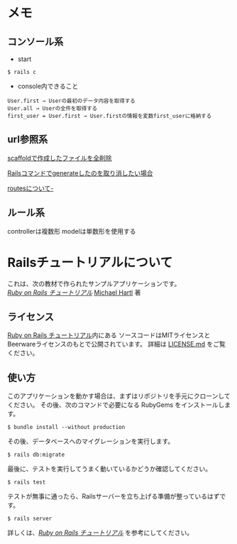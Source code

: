 # メモ

## コンソール系
- start
```
$ rails c
```

- console内できること
```
User.first → Userの最初のデータ内容を取得する
User.all → Userの全件を取得する
first_user = User.first → User.firstの情報を変数first_userに格納する
```

## url参照系

[scaffoldで作成したファイルを全削除](https://tamamemo.hatenablog.com/entry/20120113/1326435969)

[Railsコマンドでgenerateしたのを取り消したい場合](https://shinodogg.com/?p=3341)

[routesについて-](https://railsguides.jp/routing.html)

## ルール系

controllerは複数形
modelは単数形を使用する

# Railsチュートリアルについて

これは、次の教材で作られたサンプルアプリケーションです。   
[*Ruby on Rails チュートリアル*](https://railstutorial.jp/)
[Michael Hartl](http://www.michaelhartl.com/) 著

## ライセンス

[Ruby on Rails チュートリアル](https://railstutorial.jp/)内にある
ソースコードはMITライセンスとBeerwareライセンスのもとで公開されています。
詳細は [LICENSE.md](LICENSE.md) をご覧ください。

## 使い方

このアプリケーションを動かす場合は、まずはリポジトリを手元にクローンしてください。
その後、次のコマンドで必要になる RubyGems をインストールします。

```
$ bundle install --without production
```

その後、データベースへのマイグレーションを実行します。

```
$ rails db:migrate
```

最後に、テストを実行してうまく動いているかどうか確認してください。

```
$ rails test
```

テストが無事に通ったら、Railsサーバーを立ち上げる準備が整っているはずです。

```
$ rails server
```

詳しくは、[*Ruby on Rails チュートリアル*](https://railstutorial.jp/)
を参考にしてください。
